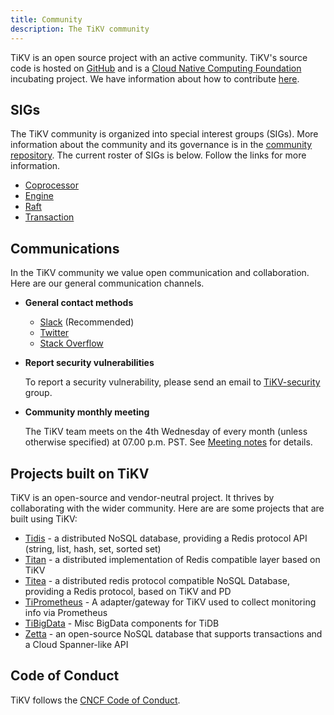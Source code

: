 ```yaml
---
title: Community
description: The TiKV community
---
```


TiKV is an open source project with an active community. TiKV's source code is hosted on [GitHub](https://github.com/tikv/tikv) and is a [Cloud Native Computing Foundation](https://www.cncf.io) incubating project. We have information about how to contribute [here](/community/contribute/).

## SIGs

The TiKV community is organized into special interest groups (SIGs). More information about the community and its governance is in the [community repository](https://github.com/tikv/community). The current roster of SIGs is below. Follow the links for more information.

* [Coprocessor](/community/sig-coprocessor/)
* [Engine](/community/sig-engine/)
* [Raft](/community/sig-raft/)
* [Transaction](/community/sig-transaction/)

## Communications

In the TiKV community we value open communication and collaboration. Here are our general communication channels.

- **General contact methods**

    - [Slack](https://join.slack.com/t/tikv-wg/shared_invite/enQtNTUyODE4ODU2MzI0LWVlMWMzMDkyNWE5ZjY1ODAzMWUwZGVhNGNhYTc3MzJhYWE0Y2FjYjliYzY1OWJlYTc4OWVjZWM1NDkwN2QxNDE) (Recommended)
    - [Twitter](https://twitter.com/tikvproject)
    - [Stack Overflow](https://stackoverflow.com/questions/tagged/tikv)

- **Report security vulnerabilities**

    To report a security vulnerability, please send an email to [TiKV-security](tikv-security@lists.cncf.io) group.

- **Community monthly meeting**

  The TiKV team meets on the 4th Wednesday of every month (unless otherwise specified) at 07.00 p.m. PST. See [Meeting notes](https://docs.google.com/document/d/1CWUAkBrcm9KPclAu8fWHZzByZ0yhsQdRggnEdqtRMQ8/edit) for details.

## Projects built on TiKV

TiKV is an open-source and vendor-neutral project. It thrives by collaborating with the wider community. Here are are some projects that are built using TiKV:

- [Tidis](https://github.com/yongman/tidis) -  a distributed NoSQL database, providing a Redis protocol API (string, list, hash, set, sorted set)
- [Titan](https://github.com/meitu/titan) - a distributed implementation of Redis compatible layer based on TiKV
- [Titea](https://github.com/gengmei-tech/titea) - a distributed redis protocol compatible NoSQL Database, providing a Redis protocol, based on TiKV and PD
- [TiPrometheus](https://github.com/bragfoo/TiPrometheus) - A adapter/gateway for TiKV used to collect monitoring info via Prometheus
- [TiBigData](https://github.com/pingcap-incubator/TiBigData) - Misc BigData components for TiDB
- [Zetta](https://github.com/zhihu/zetta) - an open-source NoSQL database that supports transactions and a Cloud Spanner-like API

## Code of Conduct

TiKV follows the [CNCF Code of Conduct](https://github.com/cncf/foundation/blob/master/code-of-conduct.md).